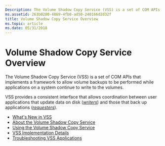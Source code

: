 ```yaml
---
Description: The Volume Shadow Copy Service (VSS) is a set of COM APIs that implements a framework to allow volume backups to be performed while applications on a system continue to write to the volumes.
ms.assetid: 263b0200-4869-4fb0-ad50-240166d2d32f
title: Volume Shadow Copy Service Overview
ms.topic: article
ms.date: 05/31/2018
---
```


# Volume Shadow Copy Service Overview

The Volume Shadow Copy Service (VSS) is a set of COM APIs that implements a framework to allow volume backups to be performed while applications on a system continue to write to the volumes.

VSS provides a consistent interface that allows coordination between user applications that update data on disk ([*writers*](vssgloss-w.md)) and those that back up applications ([*requesters*](vssgloss-r.md)).

-   [What's New in VSS](what-s-new-in-vss.md)
-   [About the Volume Shadow Copy Service](about-the-volume-shadow-copy-service.md)
-   [Using the Volume Shadow Copy Service](using-the-volume-shadow-copy-service.md)
-   [VSS Implementation Details](vss-implementation-details.md)
-   [Troubleshooting VSS Applications](troubleshooting-vss-applications.md)

 

 



